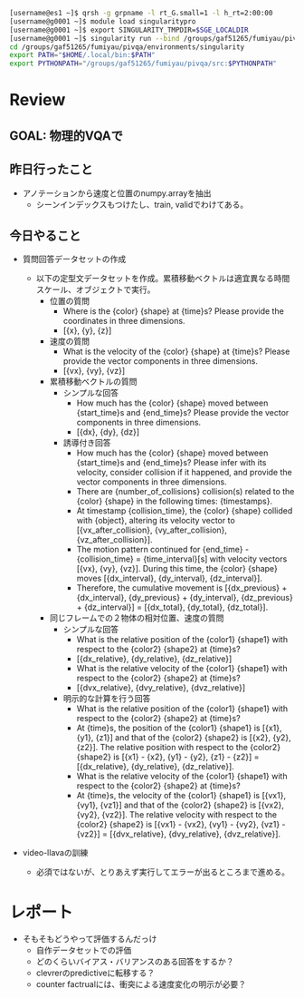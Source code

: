 ~~~bash
[username@es1 ~]$ qrsh -g grpname -l rt_G.small=1 -l h_rt=2:00:00
[username@g0001 ~]$ module load singularitypro
[username@g0001 ~]$ export SINGULARITY_TMPDIR=$SGE_LOCALDIR
[username@g0001 ~]$ singularity run --bind /groups/gaf51265/fumiyau/pivqa:/groups/gaf51265/fumiyau/pivqa --nv docker://nvcr.io/nvidia/pytorch:23.11-py3
cd /groups/gaf51265/fumiyau/pivqa/environments/singularity
export PATH="$HOME/.local/bin:$PATH"
export PYTHONPATH="/groups/gaf51265/fumiyau/pivqa/src:$PYTHONPATH"
~~~
# Review
## GOAL: 物理的VQAで
## 昨日行ったこと
- アノテーションから速度と位置のnumpy.arrayを抽出
  - シーンインデックスもつけたし、train, validでわけてある。

## 今日やること
- 質問回答データセットの作成
  - 以下の定型文データセットを作成。累積移動ベクトルは適宜異なる時間スケール、オブジェクトで実行。
    - 位置の質問
      - Where is the {color} {shape} at {time}s? Please provide the coordinates in three dimensions.
      - [{x}, {y}, {z}]
    - 速度の質問
      - What is the velocity of the {color} {shape} at {time}s? Please provide the vector components in three dimensions.
      - [{vx}, {vy}, {vz}]
    - 累積移動ベクトルの質問
      - シンプルな回答
        - How much has the {color} {shape} moved between {start_time}s and {end_time}s? Please provide the vector components in three dimensions.
        - [{dx}, {dy}, {dz}]
      - 誘導付き回答
        - How much has the {color} {shape} moved between {start_time}s and {end_time}s? Please infer with its velocity, consider collision if it happened, and provide the vector components in three dimensions.
        - There are {number_of_collisions} collision(s) related to the {color} {shape} in the following times: {timestamps}.
        - At timestamp {collision_time}, the {color} {shape} collided with {object}, altering its velocity vector to [{vx_after_collision}, {vy_after_collision}, {vz_after_collision}].
        - The motion pattern continued for {end_time} - {collision_time} = {time_interval}[s] with velocity vectors [{vx}, {vy}, {vz}]. During this time, the {color} {shape} moves [{dx_interval}, {dy_interval}, {dz_interval}].
        - Therefore, the cumulative movement is [{dx_previous} + {dx_interval}, {dy_previous} + {dy_interval}, {dz_previous} + {dz_interval}] = [{dx_total}, {dy_total}, {dz_total}].
    - 同じフレームでの２物体の相対位置、速度の質問
      - シンプルな回答
        - What is the relative position of the {color1} {shape1} with respect to the {color2} {shape2} at {time}s?
        - [{dx_relative}, {dy_relative}, {dz_relative}]
        - What is the relative velocity of the {color1} {shape1} with respect to the {color2} {shape2} at {time}s?
        - [{dvx_relative}, {dvy_relative}, {dvz_relative}]
      - 明示的な計算を行う回答
        - What is the relative position of the {color1} {shape1} with respect to the {color2} {shape2} at {time}s?
        - At {time}s, the position of the {color1} {shape1} is [{x1}, {y1}, {z1}] and that of the {color2} {shape2} is [{x2}, {y2}, {z2}]. The relative position with respect to the {color2} {shape2} is [{x1} - {x2}, {y1} - {y2}, {z1} - {z2}] = [{dx_relative}, {dy_relative}, {dz_relative}].
        - What is the relative velocity of the {color1} {shape1} with respect to the {color2} {shape2} at {time}s?
        - At {time}s, the velocity of the {color1} {shape1} is [{vx1}, {vy1}, {vz1}] and that of the {color2} {shape2} is [{vx2}, {vy2}, {vz2}]. The relative velocity with respect to the {color2} {shape2} is [{vx1} - {vx2}, {vy1} - {vy2}, {vz1} - {vz2}] = [{dvx_relative}, {dvy_relative}, {dvz_relative}].

- video-llavaの訓練
  - 必須ではないが、とりあえず実行してエラーが出るところまで進める。

# レポート
 - そもそもどうやって評価するんだっけ
   - 自作データセットでの評価
   - どのくらいバイアス・バリアンスのある回答をするか？
   - clevrerのpredictiveに転移する？
   - counter factrualには、衝突による速度変化の明示が必要？